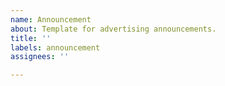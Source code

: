 ```yaml
---
name: Announcement
about: Template for advertising announcements.
title: ''
labels: announcement
assignees: ''

---
```



